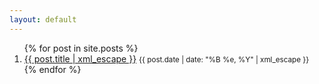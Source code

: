 ```yaml
---
layout: default
---
```


<ol class="unstyled long">
{% for post in site.posts %}
  <li><a href="{{ site.base | xml_escape }}{{ post.url | xml_escape }}">{{ post.title | xml_escape }}</a> <small>{{ post.date | date: "%B %e, %Y" | xml_escape }}</small></li>
{% endfor %}
</ol>
